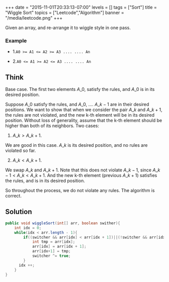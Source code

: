 +++
date = "2015-11-01T20:33:13-07:00"
levels = []
tags = ["Sort"]
title = "Wiggle Sort"
topics = ["Leetcode","Algorithm"]
banner = "/media/leetcode.png"
+++

Given an array, and re-arrange it to wiggle style in one pass.

### Example
- 1.`A0 >= A1 <= A2 >= A3 .... .... An`
      
- 2.`A0 <= A1 >= A2 <= A3 .... .... An`

## Think
Base case. The first two elements $A\_0$, satisfy the rules, and  $A\_0$ is in its desired position.

Suppose $A\_0$ satisfy the rules, and $A\_0$, .... $A\_{k-1}$ are in their desired positions. We want to show that when we consider the pair $A\_{k}$ and $A\_{k+1}$, the rules are not violated, and the new k-th element will be in its desired position. Without loss of generality, assume that the k-th element should be higher than both of its neighbors. Two cases:

1) $A\_{k} > A\_{k+1}$.

We are good in this case. $A\_{k}$ is its desired position, and no rules are violated so far.

2) $A\_{k} < A\_{k+1}$.

We swap $A\_{k}$ and $A\_{k+1}$. Note that this does not violate $A\_{k-1}$, since $A\_{k-1} < A\_{k}< A\_{k+1}$. And the new k-th element (previous $A\_{k+1}$) satisfies the rules, and is in its desired position.

So throughout the process, we do not violate any rules. The algorithm is correct.
  
## Solution
```java
public void wiggleSort(int[] arr, boolean swither){
    int idx = 0;
    while(idx < arr.length - 1){
        if((switcher && arr[idx] < arr[idx + 1])||(!switcher && arr[idx] > arr[idx + 1])){
            int tmp = arr[idx];
            arr[idx] = arr[idx + 1];
            arr[idx+1] = tmp;
            switcher ^= true;
        }
      idx ++;
    }
}
```